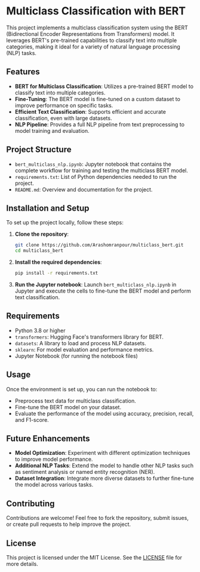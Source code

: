 # Multiclass Classification with BERT

This project implements a multiclass classification system using the BERT (Bidirectional Encoder Representations from Transformers) model. It leverages BERT's pre-trained capabilities to classify text into multiple categories, making it ideal for a variety of natural language processing (NLP) tasks.

## Features

- **BERT for Multiclass Classification**: Utilizes a pre-trained BERT model to classify text into multiple categories.
- **Fine-Tuning**: The BERT model is fine-tuned on a custom dataset to improve performance on specific tasks.
- **Efficient Text Classification**: Supports efficient and accurate classification, even with large datasets.
- **NLP Pipeline**: Provides a full NLP pipeline from text preprocessing to model training and evaluation.

## Project Structure

- `bert_multiclass_nlp.ipynb`: Jupyter notebook that contains the complete workflow for training and testing the multiclass BERT model.
- `requirements.txt`: List of Python dependencies needed to run the project.
- `README.md`: Overview and documentation for the project.

## Installation and Setup

To set up the project locally, follow these steps:

1. **Clone the repository**:
    ```bash
    git clone https://github.com/Arashomranpour/multiclass_bert.git
    cd multiclass_bert
    ```

2. **Install the required dependencies**:
    ```bash
    pip install -r requirements.txt
    ```

3. **Run the Jupyter notebook**:
    Launch `bert_multiclass_nlp.ipynb` in Jupyter and execute the cells to fine-tune the BERT model and perform text classification.

## Requirements

- Python 3.8 or higher
- `transformers`: Hugging Face's transformers library for BERT.
- `datasets`: A library to load and process NLP datasets.
- `sklearn`: For model evaluation and performance metrics.
- Jupyter Notebook (for running the notebook files)

## Usage

Once the environment is set up, you can run the notebook to:
- Preprocess text data for multiclass classification.
- Fine-tune the BERT model on your dataset.
- Evaluate the performance of the model using accuracy, precision, recall, and F1-score.

## Future Enhancements

- **Model Optimization**: Experiment with different optimization techniques to improve model performance.
- **Additional NLP Tasks**: Extend the model to handle other NLP tasks such as sentiment analysis or named entity recognition (NER).
- **Dataset Integration**: Integrate more diverse datasets to further fine-tune the model across various tasks.

## Contributing

Contributions are welcome! Feel free to fork the repository, submit issues, or create pull requests to help improve the project.

## License

This project is licensed under the MIT License. See the [LICENSE](LICENSE) file for more details.
